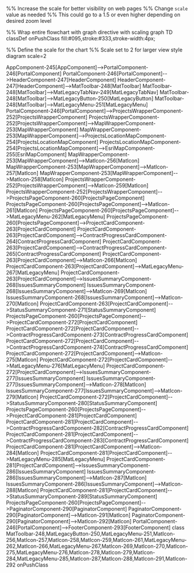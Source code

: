 %% Increase the scale for better visibility on web pages
%% Change `scale` value as needed
%% This could go to a 1.5 or even higher depending on desired zoom level

%% Wrap entire flowchart with graph directive with scaling
graph TD
classDef onPushClass fill:#095,stroke:#333,stroke-width:4px;

%% Define the scale for the chart
%% Scale set to 2 for larger view
style diagram scale=2

AppComponent-245[AppComponent]-->PortalComponent-246[PortalComponent]
PortalComponent-246[PortalComponent]-->HeaderComponent-247[HeaderComponent]
HeaderComponent-247[HeaderComponent]-->MatToolbar-248[MatToolbar]
MatToolbar-248[MatToolbar]-->MatLegacyTabNav-249[MatLegacyTabNav]
MatToolbar-248[MatToolbar]-->MatLegacyButton-250[MatLegacyButton]
MatToolbar-248[MatToolbar]-->MatLegacyMenu-251[MatLegacyMenu]
PortalComponent-246[PortalComponent]-->ProjectsWrapperComponent-252[ProjectsWrapperComponent]
ProjectsWrapperComponent-252[ProjectsWrapperComponent]-->MapWrapperComponent-253[MapWrapperComponent]
MapWrapperComponent-253[MapWrapperComponent]-->ProjectsLocationMapComponent-254[ProjectsLocationMapComponent]
ProjectsLocationMapComponent-254[ProjectsLocationMapComponent]-->EsriMapComponent-255[EsriMapComponent]
MapWrapperComponent-253[MapWrapperComponent]-->MatIcon-256[MatIcon]
MapWrapperComponent-253[MapWrapperComponent]-->MatIcon-257[MatIcon]
MapWrapperComponent-253[MapWrapperComponent]-->MatIcon-258[MatIcon]
ProjectsWrapperComponent-252[ProjectsWrapperComponent]-->MatIcon-259[MatIcon]
ProjectsWrapperComponent-252[ProjectsWrapperComponent]-->ProjectsPageComponent-260[ProjectsPageComponent]
ProjectsPageComponent-260[ProjectsPageComponent]-->MatIcon-261[MatIcon]
ProjectsPageComponent-260[ProjectsPageComponent]-->MatLegacyMenu-262[MatLegacyMenu]
ProjectsPageComponent-260[ProjectsPageComponent]-->ProjectCardComponent-263[ProjectCardComponent]
ProjectCardComponent-263[ProjectCardComponent]-->ContractProgressCardComponent-264[ContractProgressCardComponent]
ProjectCardComponent-263[ProjectCardComponent]-->ContractProgressCardComponent-265[ContractProgressCardComponent]
ProjectCardComponent-263[ProjectCardComponent]-->MatIcon-266[MatIcon]
ProjectCardComponent-263[ProjectCardComponent]-->MatLegacyMenu-267[MatLegacyMenu]
ProjectCardComponent-263[ProjectCardComponent]-->IssuesSummaryComponent-268[IssuesSummaryComponent]
IssuesSummaryComponent-268[IssuesSummaryComponent]-->MatIcon-269[MatIcon]
IssuesSummaryComponent-268[IssuesSummaryComponent]-->MatIcon-270[MatIcon]
ProjectCardComponent-263[ProjectCardComponent]-->StatusSummaryComponent-271[StatusSummaryComponent]
ProjectsPageComponent-260[ProjectsPageComponent]-->ProjectCardComponent-272[ProjectCardComponent]
ProjectCardComponent-272[ProjectCardComponent]-->ContractProgressCardComponent-273[ContractProgressCardComponent]
ProjectCardComponent-272[ProjectCardComponent]-->ContractProgressCardComponent-274[ContractProgressCardComponent]
ProjectCardComponent-272[ProjectCardComponent]-->MatIcon-275[MatIcon]
ProjectCardComponent-272[ProjectCardComponent]-->MatLegacyMenu-276[MatLegacyMenu]
ProjectCardComponent-272[ProjectCardComponent]-->IssuesSummaryComponent-277[IssuesSummaryComponent]
IssuesSummaryComponent-277[IssuesSummaryComponent]-->MatIcon-278[MatIcon]
IssuesSummaryComponent-277[IssuesSummaryComponent]-->MatIcon-279[MatIcon]
ProjectCardComponent-272[ProjectCardComponent]-->StatusSummaryComponent-280[StatusSummaryComponent]
ProjectsPageComponent-260[ProjectsPageComponent]-->ProjectCardComponent-281[ProjectCardComponent]
ProjectCardComponent-281[ProjectCardComponent]-->ContractProgressCardComponent-282[ContractProgressCardComponent]
ProjectCardComponent-281[ProjectCardComponent]-->ContractProgressCardComponent-283[ContractProgressCardComponent]
ProjectCardComponent-281[ProjectCardComponent]-->MatIcon-284[MatIcon]
ProjectCardComponent-281[ProjectCardComponent]-->MatLegacyMenu-285[MatLegacyMenu]
ProjectCardComponent-281[ProjectCardComponent]-->IssuesSummaryComponent-286[IssuesSummaryComponent]
IssuesSummaryComponent-286[IssuesSummaryComponent]-->MatIcon-287[MatIcon]
IssuesSummaryComponent-286[IssuesSummaryComponent]-->MatIcon-288[MatIcon]
ProjectCardComponent-281[ProjectCardComponent]-->StatusSummaryComponent-289[StatusSummaryComponent]
ProjectsPageComponent-260[ProjectsPageComponent]-->PaginatorComponent-290[PaginatorComponent]
PaginatorComponent-290[PaginatorComponent]-->MatIcon-291[MatIcon]
PaginatorComponent-290[PaginatorComponent]-->MatIcon-292[MatIcon]
PortalComponent-246[PortalComponent]-->FooterComponent-293[FooterComponent]
class MatToolbar-248,MatLegacyButton-250,MatLegacyMenu-251,MatIcon-256,MatIcon-257,MatIcon-258,MatIcon-259,MatIcon-261,MatLegacyMenu-262,MatIcon-266,MatLegacyMenu-267,MatIcon-269,MatIcon-270,MatIcon-275,MatLegacyMenu-276,MatIcon-278,MatIcon-279,MatIcon-284,MatLegacyMenu-285,MatIcon-287,MatIcon-288,MatIcon-291,MatIcon-292 onPushClass
